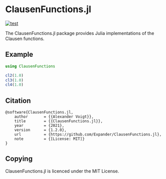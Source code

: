 ClausenFunctions.jl
==========

[![test](https://github.com/Expander/ClausenFunctions.jl/actions/workflows/build.yml/badge.svg)](https://github.com/Expander/ClausenFunctions.jl/actions/workflows/build.yml)

The ClausenFunctions.jl package provides Julia implementations of the
Clausen functions.


Example
-------

```.jl
using ClausenFunctions

cl2(1.0)
cl3(1.0)
cl4(1.0)
```


Citation
--------

~~~.bibtex
@software{ClausenFunctions.jl,
    author       = {{Alexander Voigt}},
    title        = {{ClausenFunctions.jl}},
    year         = {2021},
    version      = {1.2.0},
    url          = {https://github.com/Expander/ClausenFunctions.jl},
    note         = {[License: MIT]}
}
~~~


Copying
-------

ClausenFunctions.jl is licenced under the MIT License.
